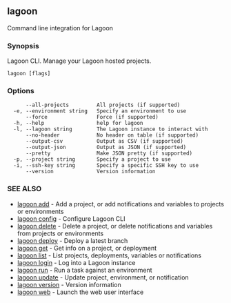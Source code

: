 ## lagoon

Command line integration for Lagoon

### Synopsis

Lagoon CLI. Manage your Lagoon hosted projects.

```
lagoon [flags]
```

### Options

```
      --all-projects         All projects (if supported)
  -e, --environment string   Specify an environment to use
      --force                Force (if supported)
  -h, --help                 help for lagoon
  -l, --lagoon string        The Lagoon instance to interact with
      --no-header            No header on table (if supported)
      --output-csv           Output as CSV (if supported)
      --output-json          Output as JSON (if supported)
      --pretty               Make JSON pretty (if supported)
  -p, --project string       Specify a project to use
  -i, --ssh-key string       Specify a specific SSH key to use
      --version              Version information
```

### SEE ALSO

* [lagoon add](lagoon_add.md)	 - Add a project, or add notifications and variables to projects or environments
* [lagoon config](lagoon_config.md)	 - Configure Lagoon CLI
* [lagoon delete](lagoon_delete.md)	 - Delete a project, or delete notifications and variables from projects or environments
* [lagoon deploy](lagoon_deploy.md)	 - Deploy a latest branch
* [lagoon get](lagoon_get.md)	 - Get info on a project, or deployment
* [lagoon list](lagoon_list.md)	 - List projects, deployments, variables or notifications
* [lagoon login](lagoon_login.md)	 - Log into a Lagoon instance
* [lagoon run](lagoon_run.md)	 - Run a task against an environment
* [lagoon update](lagoon_update.md)	 - Update project, environment, or notification
* [lagoon version](lagoon_version.md)	 - Version information
* [lagoon web](lagoon_web.md)	 - Launch the web user interface


